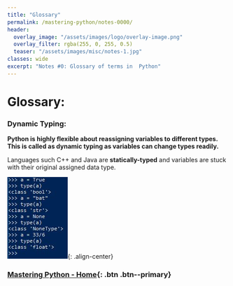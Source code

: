 ```yaml
---
title: "Glossary"
permalink: /mastering-python/notes-0000/
header:
  overlay_image: "/assets/images/logo/overlay-image.png"
  overlay_filter: rgba(255, 0, 255, 0.5)
  teaser: "/assets/images/misc/notes-1.jpg"
classes: wide
excerpt: "Notes #0: Glossary of terms in  Python"
---
```


# Glossary:

### Dynamic Typing:
**Python is highly flexible about reassigning variables to different types. This is called as dynamic typing as variables can change types readily.**

Languages such C++ and Java are **statically-typed** and variables are stuck with their original assigned data type.

![Dynamic Typing](/assets/images/courses/mastering-python/notes-0000-ss-001.JPG){: .align-center}

### [Mastering Python - Home](/mastering-python/){: .btn .btn--primary}
